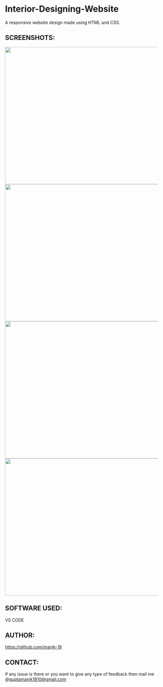 # Interior-Designing-Website
A responsive website design made using HTML and CSS.

## SCREENSHOTS:

<img src="" width="1000" height="450">
<img src="" width="1000" height="450">
<img src="" width="1000" height="450">
<img src="" width="1000" height="450">

## SOFTWARE USED:
VS CODE

## AUTHOR:
https://github.com/manik-18

## CONTACT:
If any issue is there or you want to give any type of feedback then mail me @guptamanik1810@gmail.com

